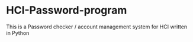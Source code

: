 # HCI-Password-program
This is a Password checker / account management system for HCI written in Python
